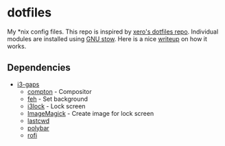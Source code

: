 # dotfiles
My *nix config files. This repo is inspired by [xero's dotfiles repo](https://github.com/xero/dotfiles).
Individual modules are installed using [GNU stow](https://www.gnu.org/software/stow/).
Here is a nice [writeup](http://brandon.invergo.net/news/2012-05-26-using-gnu-stow-to-manage-your-dotfiles.html) on how it works.


## Dependencies
* [i3-gaps](https://github.com/Airblader/i3)
    * [compton](https://github.com/tryone144/compton) - Compositor
    * [feh](https://feh.finalrewind.org/) - Set background
    * [i3lock](https://github.com/i3/i3lock) - Lock screen
    * [ImageMagick](https://www.imagemagick.org/) - Create image for lock screen
    * [lastcwd](https://github.com/wknapik/lastcwd)
    * [polybar](https://github.com/jaagr/polybar)
    * [rofi](https://github.com/DaveDavenport/rofi)

